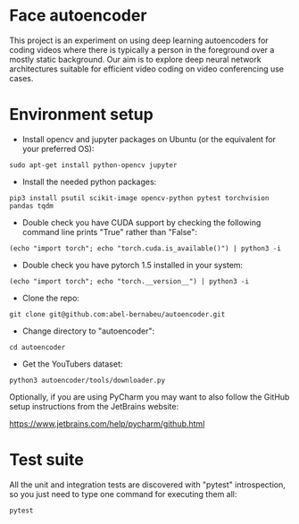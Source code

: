 # Face autoencoder

This project is an experiment on using deep learning autoencoders for coding videos where there is typically a person in the foreground over a mostly static background. Our aim is to explore deep neural network architectures suitable for efficient video coding on video conferencing use cases.

# Environment setup

- Install opencv and jupyter packages on Ubuntu (or the equivalent for your preferred OS):

`sudo apt-get install python-opencv jupyter`

- Install the needed python packages:

`pip3 install psutil scikit-image opencv-python pytest torchvision pandas tqdm`

- Double check you have CUDA support by checking the following command line prints "True" rather than "False":

`(echo "import torch"; echo "torch.cuda.is_available()") | python3 -i`

- Double check you have pytorch 1.5 installed in your system:

`(echo "import torch"; echo "torch.__version__") | python3 -i`

- Clone the repo:

`git clone git@github.com:abel-bernabeu/autoencoder.git`

- Change directory to "autoencoder":

`cd autoencoder`

- Get the YouTubers dataset:

`python3 autoencoder/tools/downloader.py`

Optionally, if you are using PyCharm you may want to also follow the GitHub setup instructions from the JetBrains website:

https://www.jetbrains.com/help/pycharm/github.html


# Test suite

All the unit and integration tests are discovered with "pytest" introspection, so you just need to type one command for executing them all:

`pytest`
